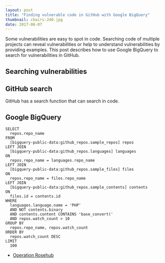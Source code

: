 ```yaml
---
layout: post
title: "Finding vulnerable code in GitHub with Google BigQuery"
thumbnail: chairs-240.jpg
date: 2017-06-07
---
```


Some vulnerabilities are easy to spot in code. Searching code of multiple projects can reveal vulnerabilities or help to understand vulnerabilities by providing examples. This post describes how to use Google BigQuery to search for vulnerabilities in GitHub.

## Searching vulnerabilities



## GitHub search

GitHub has a search function that can search in code. 


## Google BigQuery

    SELECT
      repos.repo_name
    FROM
      [bigquery-public-data:github_repos.sample_repos] repos
    LEFT JOIN
      [bigquery-public-data:github_repos.languages] languages
    ON
      repos.repo_name = languages.repo_name
    LEFT JOIN
      [bigquery-public-data:github_repos.sample_files] files
    ON
      repos.repo_name = files.repo_name
    LEFT JOIN
      [bigquery-public-data:github_repos.sample_contents] contents
    ON
      files.id = contents.id
    WHERE
      languages.language.name = 'PHP'
      AND NOT contents.binary
      AND contents.content CONTAINS 'base_convert('
      AND repos.watch_count > 10
    GROUP BY
      repos.repo_name, repos.watch_count
    ORDER BY
      repos.watch_count DESC
    LIMIT
      100


* [Operation Rosehub](https://opensource.googleblog.com/2017/03/operation-rosehub.html)
